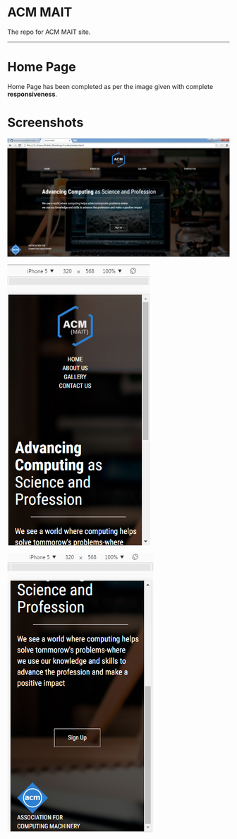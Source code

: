# ACM MAIT
The repo for ACM MAIT site.

- - -

# Home Page

Home Page has been completed as per the image given with complete <b>responsiveness</b>.



# Screenshots

![Screenshot-1](/ss/ss1.bmp)


![Screenshot-2](/ss/ss2.bmp)


![Screenshot-1](/ss/ss3.bmp)